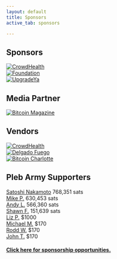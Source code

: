 ```yaml
---
layout: default
title: Sponsors
active_tab: sponsors

---
```


<div class="highlight-section2">
    <h2>Sponsors</h2>
    <div class="white-divider-mid"></div>
    <div class="container sponsors">
        <div class="row row-cols-1 row-cols-sm-2 row-cols-md-3 g-3">
            <div class="col">
                <a href="https://www.joincrowdhealth.com/bitcoin" target="_blank"><img src="/assets/img/sponsors/hodlween-sponsor-crowdhealth.png" alt="CrowdHealth" title="CrowdHealth"/></a>
            </div>
            <div class="col">
                <a href="https://foundationdevices.com/" target="_blank"><img src="/assets/img/sponsors/hodlween-sponsor-foundation.png" alt="Foundation" title="Foundation"/></a>
            </div>
            <div class="col">
                <a href="https://upgradeya.com/" target="_blank"><img src="/assets/img/sponsors/hodlween-sponsor-upgradeya.png" alt="UpgradeYa" title="UpgradeYa"/></a>
            </div>
        </div>
    </div>
</div>



<div class="highlight-section2">
    <h2>Media Partner</h2>
    <div class="white-divider-mid"></div>
    <div class="container sponsors">
        <div class="row row-cols-1 row-cols-sm-1 row-cols-md-1 g-3">
            <!-- <div class="col"></div> -->
            <div class="col">
                <a href="https://bitcoinmagazine.com/" target="_blank"><img src="/assets/img/sponsors/hodlween-mediapartner-bitcoinmagazine.png" alt="Bitcoin Magazine" title="Bitcoin Magazine"/></a>
            </div>
            <!-- <div class="col"></div> -->
        </div>
    </div>
</div>

<div class="highlight-section2">
    <h2>Vendors</h2>
    <div class="white-divider-mid"></div>
    <div class="container sponsors">
        <div class="row row-cols-1 row-cols-sm-2 row-cols-md-3 g-3">
            <div class="col">
                <a href="https://www.joincrowdhealth.com/bitcoin" target="_blank"><img src="/assets/img/sponsors/hodlween-sponsor-crowdhealth.png" alt="CrowdHealth" title="CrowdHealth"/></a>
            </div>
            <div class="col">
                <a href="https://delgadosfuego.com/" target="_blank"><img src="/assets/img/sponsors/hodlween-vendor-delgadofuego.jpg" alt="Delgado Fuego" title="Delgado Fuego"/></a>
            </div>
            <div class="col">
                <a href="https://bitcoincharlotte.org" target="_blank"><img src="/assets/img/sponsors/hodlween-vendor-bitcoincharlotte.png" alt="Bitcoin Charlotte" title="Bitcoin Charlotte"/></a>
            </div>
        </div>
    </div>
</div>

<div class="highlight-section2">
    <h2>Pleb Army Supporters</h2>
    <div class="white-divider-mid"></div>
    <p>
        <a href="#" target="_blank">Satoshi Nakamoto</a> 768,351 sats<br> 
        <a href="#" target="_blank">Mike P.</a> 630,453 sats<br> 
        <a href="https://www.exponentiallayers.com/" target="_blank">Andy L.</a> 566,360 sats<br>
        <a href="https://bitcoin101pro.com/" target="_blank">Shawn F.</a> 151,639 sats<br> 
        <a href="#" target="_blank">Liz P.</a> $1000<br>
        <a href="https://medium.com/@MichaelYouKnow" target="_blank">Michael M.</a> $170<br>
        <a href="#" target="_blank">Rodd W.</a> $170<br>
        <a href="#" target="_blank">John T.</a> $170<br>
    </p>
    <div class="white-divider-mid"></div>
</div>


<div class="highlight-section2">
    <h4><a href="/sponsorship">Click here for sponsorship opportunities.</a></h4>
</div>
